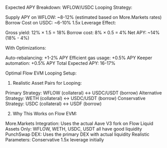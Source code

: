 Expected APY Breakdown:
WFLOW/USDC Looping Strategy:

Supply APY on WFLOW: ~8-12% (estimated based on More.Markets rates)
Borrow Cost on USDC: ~6-10%
1.5x Leverage Effect:

Gross yield: 12% × 1.5 = 18%
Borrow cost: 8% × 0.5 = 4%
Net APY: ~14% (18% - 4%)



With Optimizations:

Auto-rebalancing: +1-2% APY
Efficient gas usage: +0.5% APY
Keeper automation: +0.5% APY
Total Expected APY: 16-17%



Optimal Flow EVM Looping Setup:
1. Realistic Asset Pairs for Looping:

Primary Strategy: WFLOW (collateral) ↔ USDC/USDT (borrow)
Alternative Strategy: WETH (collateral) ↔ USDC/USDT (borrow)
Conservative Strategy: USDC (collateral) ↔ USDF (borrow)

2. Why This Works on Flow EVM:

More.Markets Integration: Uses the actual Aave V3 fork on Flow
Liquid Assets Only: WFLOW, WETH, USDC, USDT all have good liquidity
PunchSwap DEX: Uses the primary DEX with actual liquidity
Realistic Parameters: Conservative 1.5x leverage initially